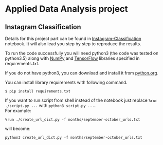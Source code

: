 # Applied Data Analysis project

## Instagram Classification

Details for this project part can be found in [Instagram-Classification](https://github.com/korcek-juraj/epfl-ada16-project/blob/master/Instagram-Classification/Instagram-Classification.ipynb) notebook. It will also lead you  step by step to reproduce the results. 

To run the code successfully you will need python3 (the code was tested on python3.5) along with [NumPy](https://pypi.python.org/pypi/numpy) and [TensorFlow](https://www.tensorflow.org/) libraries specified in requirements.txt.

If you do not have python3, you can download and install it from [python.org](https://www.python.org/downloads/). 

You can install library requirements with following command. 
```
$ pip install requirements.txt
```

If you want to run script from shell instead of the notebook just replace `%run ./script.py ...` with `python3 script.py ...`.  
For example:
```
%run ./create_url_dict.py -f months/september-october_urls.txt
```
will become:
```
python3 create_url_dict.py -f months/september-october_urls.txt
```

